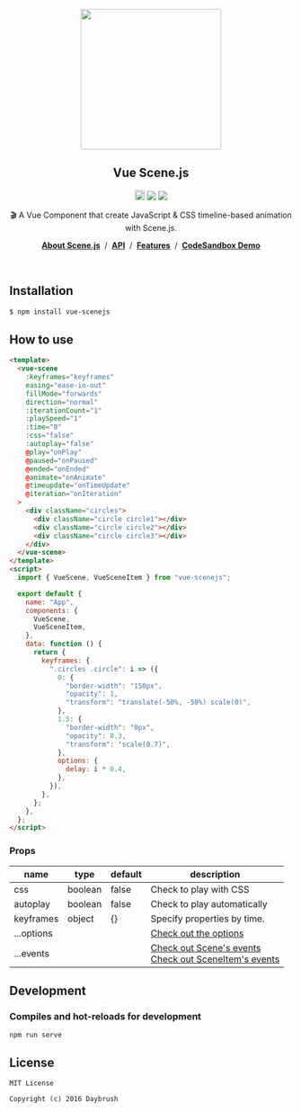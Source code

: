 
<p align="middle"><img src="https://daybrush.com/scenejs/images/clapperboard.png" width="250"/></p>
<h2 align="middle">Vue Scene.js</h2>
<p align="middle"><a href="https://badge.fury.io/js/vue-scenejs" target="_blank"><img src="https://badge.fury.io/js/vue-scenejs.svg" alt="npm version" height="18"/></a>  <img src="https://img.shields.io/badge/language-typescript-blue.svg"/> <a href="https://github.com/daybrush/scenejs/blob/master/LICENSE" target="_blank"><img src="https://img.shields.io/badge/License-MIT-brightgreen.svg"/></a></p>


<p align="middle">🎬 A Vue Component that create JavaScript & CSS timeline-based animation with Scene.js.</p>

<p align="middle"><a href="https://daybrush.com/scenejs"><strong>About Scene.js</strong></a> &nbsp;/&nbsp; <a href="https://daybrush.com/scenejs/release/latest/doc"><strong>API</strong></a> &nbsp;/&nbsp; <a href="https://daybrush.com/scenejs/features.html"><strong>Features</strong></a> &nbsp;/&nbsp; <a href="https://codesandbox.io/s/vuescenejs-clapperboard-raindrop-demo-sq231"><strong>CodeSandbox Demo</strong></a></p>
<br/>


## Installation
```bash
$ npm install vue-scenejs
```



## How to use
```html
<template>
  <vue-scene
    :keyframes="keyframes"
    easing="ease-in-out"
    fillMode="forwards"
    direction="normal"
    :iterationCount="1"
    :playSpeed="1"
    :time="0"
    :css="false"
    :autoplay="false"
    @play="onPlay"
    @paused="onPaused"
    @ended="onEnded"
    @animate="onAnimate"
    @timeupdate="onTimeUpdate"
    @iteration="onIteration"
  >
    <div className="circles">
      <div className="circle circle1"></div>
      <div className="circle circle2"></div>
      <div className="circle circle3"></div>
    </div>
  </vue-scene>
</template>
<script>
  import { VueScene, VueSceneItem } from "vue-scenejs";

  export default {
    name: "App",
    components: {
      VueScene,
      VueSceneItem,
    },
    data: function () {
      return {
        keyframes: {
          ".circles .circle": i => ({
            0: {
              "border-width": "150px",
              "opacity": 1,
              "transform": "translate(-50%, -50%) scale(0)",
            },
            1.5: {
              "border-width": "0px",
              "opacity": 0.3,
              "transform": "scale(0.7)",
            },
            options: {
              delay: i * 0.4,
            },
          }),
        },
      };
    },
  };
</script>
```


### Props
|name|type|default|description|
|---|---|---|---|
|css|boolean|false|Check to play with CSS|
|autoplay|boolean|false|Check to play automatically|
|keyframes|object|{}|Specify properties by time.|
|...options|||[Check out the options](https://daybrush.github.io/scenejs/release/latest/doc/global.html#AnimatorOptions)|
|...events|||[Check out Scene's events](https://daybrush.com/scenejs/release/latest/doc/Scene.html#events)<br/> [Check out SceneItem's events](https://daybrush.com/scenejs/release/latest/doc/SceneItem.html#events)|




## Development

### Compiles and hot-reloads for development
```
npm run serve
```


## License

```
MIT License

Copyright (c) 2016 Daybrush
```
